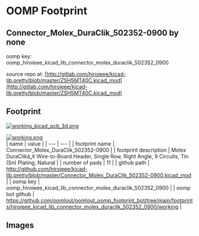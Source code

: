 # OOMP Footprint  
## Connector_Molex_DuraClik_502352-0900  by none  
  
oomp key: oomp_hiroieee_kicad_lib_connector_molex_duraclik_502352_0900  
  
source repo at: [http://gitlab.com/hiroieee/kicad-lib.pretty/blob/master/ZSH5MT40C.kicad_mod](http://gitlab.com/hiroieee/kicad-lib.pretty/blob/master/ZSH5MT40C.kicad_mod)  
## Footprint  
  
[![working_kicad_pcb_3d.png](working_kicad_pcb_3d_600.png)](working_kicad_pcb_3d.png)  
  
[![working.png](working_600.png)](working.png)  
| name | value | 
| --- | --- | 
| footprint name | Connector_Molex_DuraClik_502352-0900 | 
| footprint description | Molex DuraClikâ„¢ Wire-to-Board Header, Single Row, Right Angle, 9 Circuits, Tin (Sn) Plating, Natural | 
| number of pads | 11 | 
| github path | http://github.com/hiroieee/kicad-lib.pretty/blob/master/Connector_Molex_DuraClik_502352-0900.kicad_mod | 
| oomp key | oomp_hiroieee_kicad_lib_connector_molex_duraclik_502352_0900 | 
| oomp bot github | https://github.com/oomlout/oomlout_oomp_footprint_bot/tree/main/footprints/hiroieee_kicad_lib_connector_molex_duraclik_502352_0900/working | 
## Images  
